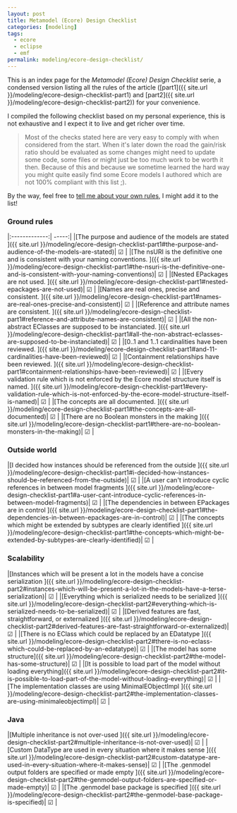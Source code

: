 ```yaml
---
layout: post
title: Metamodel (Ecore) Design Checklist
categories: [modeling]
tags:
  - ecore
  - eclipse
  - emf
permalink: modeling/ecore-design-checklist/
---
```


This is an index page for the *Metamodel (Ecore) Design Checklist* serie, a condensed version listing all the rules of the article ([part1]({{ site.url }}/modeling/ecore-design-checklist-part1) and [part2]({{ site.url }}/modeling/ecore-design-checklist-part2)) for your convenience.

I compiled the following checklist based on my personal experience, this is not exhaustive and I expect it to live and get richer over time.

> Most of the checks stated here are very easy to comply with when considered from the start. 
> When it's later down the road the gain/risk ratio should be evaluated as some changes might need to update some code, some files or might just be too much work to be worth it then. 
> Because of this and because we sometime learned the hard way you might quite easily find some Ecore models I authored which are not 100% compliant with this list ;).

By the way, feel free to [tell me about your own rules](https://twitter.com/bruncedric), I might add it to the list!

### Ground rules

|:-------------:| -----:|
|[The purpose and audience of the models are stated ]({{ site.url }}/modeling/ecore-design-checklist-part1#the-purpose-and-audience-of-the-models-are-stated)| ☑ |
|[The nsURI is the definitive one and is consistent with your naming conventions.  ]({{ site.url }}/modeling/ecore-design-checklist-part1#the-nsuri-is-the-definitive-one-and-is-consistent-with-your-naming-conventions)| ☑ |
|[Nested EPackages are not used. ]({{ site.url }}/modeling/ecore-design-checklist-part1#nested-epackages-are-not-used)| ☑ |
|[Names are real ones, precise and consistent. ]({{ site.url }}/modeling/ecore-design-checklist-part1#names-are-real-ones-precise-and-consistent)| ☑ |
|[Reference and attribute names are consistent. ]({{ site.url }}/modeling/ecore-design-checklist-part1#reference-and-attribute-names-are-consistent)| ☑ |
|[All the non-abstract EClasses are supposed to be instanciated. ]({{ site.url }}/modeling/ecore-design-checklist-part1#all-the-non-abstract-eclasses-are-supposed-to-be-instanciated)| ☑ |
|[0..1 and 1..1 cardinalities have been reviewed. ]({{ site.url }}/modeling/ecore-design-checklist-part1#and-11-cardinalities-have-been-reviewed)| ☑ |
|[Containment relationships have been reviewed. ]({{ site.url }}/modeling/ecore-design-checklist-part1#containment-relationships-have-been-reviewed)| ☑ |
|[Every validation rule which is not enforced by the Ecore model structure itself is named. ]({{ site.url }}/modeling/ecore-design-checklist-part1#every-validation-rule-which-is-not-enforced-by-the-ecore-model-structure-itself-is-named)| ☑ |
|[The concepts are all documented. ]({{ site.url }}/modeling/ecore-design-checklist-part1#the-concepts-are-all-documented)| ☑ |
|[There are no Boolean monsters in the making ]({{ site.url }}/modeling/ecore-design-checklist-part1#there-are-no-boolean-monsters-in-the-making)| ☑ |

### Outside world

|[I decided how instances should be referenced from the outside ]({{ site.url }}/modeling/ecore-design-checklist-part1#i-decided-how-instances-should-be-referenced-from-the-outside)| ☑ |
|[A user can't introduce cyclic references in between model fragments ]({{ site.url }}/modeling/ecore-design-checklist-part1#a-user-cant-introduce-cyclic-references-in-between-model-fragments)| ☑ |
|[The dependencies in between EPackages are in control ]({{ site.url }}/modeling/ecore-design-checklist-part1#the-dependencies-in-between-epackages-are-in-control)| ☑ |
|[The concepts which might be extended by subtypes are clearly identified ]({{ site.url }}/modeling/ecore-design-checklist-part1#the-concepts-which-might-be-extended-by-subtypes-are-clearly-identified)| ☑ |

### Scalability 

|[Instances which will be present a lot in the models have a concise serialization ]({{ site.url }}/modeling/ecore-design-checklist-part2#instances-which-will-be-present-a-lot-in-the-models-have-a-terse-serialization)| ☑ |
|[Everything which is serialized needs to be serialized ]({{ site.url }}/modeling/ecore-design-checklist-part2#everything-which-is-serialized-needs-to-be-serialized)| ☑ |
|[Derived features are fast, straightforward, or externalized ]({{ site.url }}/modeling/ecore-design-checklist-part2#derived-features-are-fast-straightforward-or-externalized)| ☑ |
|[There is no EClass which could be replaced by an EDatatype ]({{ site.url }}/modeling/ecore-design-checklist-part2#there-is-no-eclass-which-could-be-replaced-by-an-edatatype)| ☑ |
|[The model has some structure]({{ site.url }}/modeling/ecore-design-checklist-part2#the-model-has-some-structure)| ☑ |
|[It is possible to load part of the model without loading everything]({{ site.url }}/modeling/ecore-design-checklist-part2#it-is-possible-to-load-part-of-the-model-without-loading-everything)| ☑ |
|[The implementation classes are using MinimalEObjectImpl ]({{ site.url }}/modeling/ecore-design-checklist-part2#the-implementation-classes-are-using-minimaleobjectimpl)| ☑ |

### Java

|[Multiple inheritance is not over-used ]({{ site.url }}/modeling/ecore-design-checklist-part2#multiple-inheritance-is-not-over-used)| ☑ |
|[Custom DataType are used in every situation where it makes sense ]({{ site.url }}/modeling/ecore-design-checklist-part2#custom-datatype-are-used-in-every-situation-where-it-makes-sense)| ☑ |
|[The .genmodel output folders are specified or made empty ]({{ site.url }}/modeling/ecore-design-checklist-part2#the-genmodel-output-folders-are-specified-or-made-empty)| ☑ |
|[The .genmodel base package is specified ]({{ site.url }}/modeling/ecore-design-checklist-part2#the-genmodel-base-package-is-specified)| ☑ |

